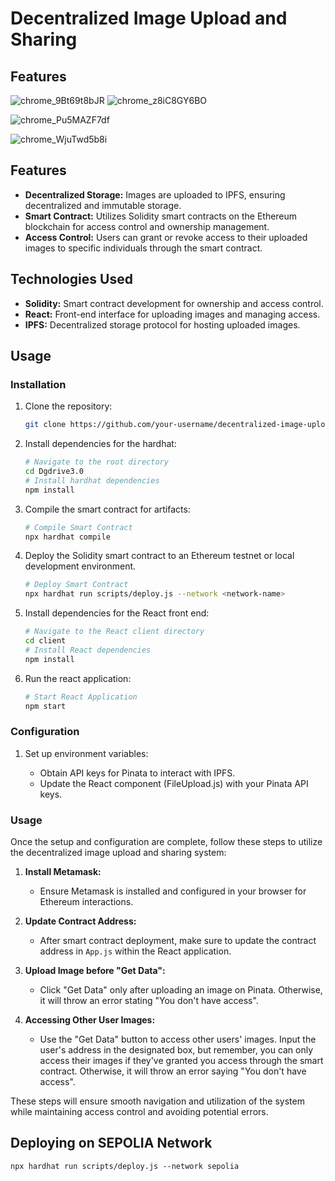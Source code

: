 # Decentralized Image Upload and Sharing

## Features
![chrome_9Bt69t8bJR](https://github.com/syed0wais/Encloud/assets/87197237/2028c8f5-8107-4d21-aca8-d7f352e24562)
![chrome_z8iC8GY6BO](https://github.com/syed0wais/Encloud/assets/87197237/030d2c69-12f0-4d41-9905-be369e77cfc4)

![chrome_Pu5MAZF7df](https://github.com/syed0wais/Encloud/assets/87197237/51f30022-2841-4f78-8a81-ea9995648059)

![chrome_WjuTwd5b8i](https://github.com/syed0wais/Encloud/assets/87197237/03529f2f-1f4f-4285-ab7b-72894f76526f)




## Features

- **Decentralized Storage:** Images are uploaded to IPFS, ensuring decentralized and immutable storage.
- **Smart Contract:** Utilizes Solidity smart contracts on the Ethereum blockchain for access control and ownership management.
- **Access Control:** Users can grant or revoke access to their uploaded images to specific individuals through the smart contract.

## Technologies Used

- **Solidity:** Smart contract development for ownership and access control.
- **React:** Front-end interface for uploading images and managing access.
- **IPFS:** Decentralized storage protocol for hosting uploaded images.

## Usage

### Installation

1. Clone the repository:

   ```bash
   git clone https://github.com/your-username/decentralized-image-upload.git
   ```
2. Install dependencies for the hardhat:

   ```bash
   # Navigate to the root directory
   cd Dgdrive3.0
   # Install hardhat dependencies
   npm install
   ```
3. Compile the smart contract for artifacts:

   ```bash
   # Compile Smart Contract
   npx hardhat compile
   ```
4. Deploy the Solidity smart contract to an Ethereum testnet or local development environment.
   ```bash
   # Deploy Smart Contract
   npx hardhat run scripts/deploy.js --network <network-name>
   ```
5. Install dependencies for the React front end:
   ```bash
   # Navigate to the React client directory
   cd client 
   # Install React dependencies
   npm install
   ```
6. Run the react application:
   ```bash
   # Start React Application
   npm start
   ```
   
### Configuration

1. Set up environment variables:

   - Obtain API keys for Pinata to interact with IPFS.
   - Update the React component (FileUpload.js) with your Pinata API keys.
     
### Usage

Once the setup and configuration are complete, follow these steps to utilize the decentralized image upload and sharing system:

1. **Install Metamask:**
   - Ensure Metamask is installed and configured in your browser for Ethereum interactions.

2. **Update Contract Address:**
   - After smart contract deployment, make sure to update the contract address in `App.js` within the React application.

3. **Upload Image before "Get Data":**
   - Click "Get Data" only after uploading an image on Pinata. Otherwise, it will throw an error stating "You don't have access".

4. **Accessing Other User Images:**
   - Use the "Get Data" button to access other users' images. Input the user's address in the designated box, but remember, you can only access their images if they've granted you access through the smart contract. Otherwise, it will throw an error saying "You don't have access".

These steps will ensure smooth navigation and utilization of the system while maintaining access control and avoiding potential errors.

## Deploying on SEPOLIA Network
```npx hardhat run scripts/deploy.js --network sepolia```

